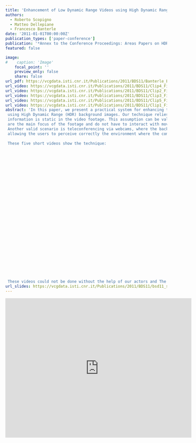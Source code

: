 ```yaml
---
title: 'Enhancement of Low Dynamic Range Videos using High Dynamic Range Backgrounds'
authors:
  - Roberto Scopigno
  - Matteo Dellepiane
  - Francesco Banterle
date: '2011-01-01T00:00:00Z'
publication_types: ['paper-conference']
publication: '*Annex to the Conference Proceedings: Areas Papers on HDR*'
featured: false

image:
#    caption: 'Image'
    focal_point: ''
    preview_only: false
    share: false
url_pdf: https://vcgdata.isti.cnr.it/Publications/2011/BDS11/Banterle_Enhancement.pdf
url_video: https://vcgdata.isti.cnr.it/Publications/2011/BDS11/Clip4_Final.avi
url_video: https://vcgdata.isti.cnr.it/Publications/2011/BDS11/Clip2_Final.avi
url_video: https://vcgdata.isti.cnr.it/Publications/2011/BDS11/Clip3_Final.avi
url_video: https://vcgdata.isti.cnr.it/Publications/2011/BDS11/Clip5_Final.avi
url_video: https://vcgdata.isti.cnr.it/Publications/2011/BDS11/Clip1_Final.avi
abstract: 'In this paper, we present a practical system for enhancing the quality of Low Dynamic Range (LDR) videos
 using High Dynamic Range (HDR) background images. Our technique relies on the assumption that the HDR
 information is static in the video footage. This assumption can be valid in many scenarios where moving subjects
 are the main focus of the footage and do not have to interact with moving light sources or highly reflective objects.
 Another valid scenario is teleconferencing via webcams, where the background is typically over-exposed, not
 allowing the users to perceive correctly the environment where the communication is happening.
 
 These five short videos show the technique:
 
 
 
   
   
   
   
   
   
 
 
   
       
  
 					
   
       
   
 
 
   
       
     
 					
   
 
 
 
 These videos could not be done without the help of our actors and The Director. We thank in alphabetic order: Daniele Bernabei, Marco Di Benedetto, and Stefano Marras.'
url_slides: https://vcgdata.isti.cnr.it/Publications/2011/BDS11/bsd11_slides.pdf
---
```

<iframe width="580" height="435" src="http://www.youtube.com/embed/5aZJLd7ZLrM" frameborder="0" frameborder="0" allowfullscreen>

